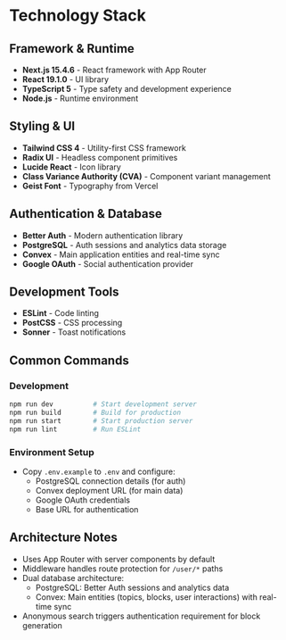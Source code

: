 # Technology Stack

## Framework & Runtime
- **Next.js 15.4.6** - React framework with App Router
- **React 19.1.0** - UI library
- **TypeScript 5** - Type safety and development experience
- **Node.js** - Runtime environment

## Styling & UI
- **Tailwind CSS 4** - Utility-first CSS framework
- **Radix UI** - Headless component primitives
- **Lucide React** - Icon library
- **Class Variance Authority (CVA)** - Component variant management
- **Geist Font** - Typography from Vercel

## Authentication & Database
- **Better Auth** - Modern authentication library
- **PostgreSQL** - Auth sessions and analytics data storage
- **Convex** - Main application entities and real-time sync
- **Google OAuth** - Social authentication provider

## Development Tools
- **ESLint** - Code linting
- **PostCSS** - CSS processing
- **Sonner** - Toast notifications

## Common Commands

### Development
```bash
npm run dev          # Start development server
npm run build        # Build for production
npm run start        # Start production server
npm run lint         # Run ESLint
```

### Environment Setup
- Copy `.env.example` to `.env` and configure:
  - PostgreSQL connection details (for auth)
  - Convex deployment URL (for main data)
  - Google OAuth credentials
  - Base URL for authentication

## Architecture Notes
- Uses App Router with server components by default
- Middleware handles route protection for `/user/*` paths
- Dual database architecture:
  - PostgreSQL: Better Auth sessions and analytics data
  - Convex: Main entities (topics, blocks, user interactions) with real-time sync
- Anonymous search triggers authentication requirement for block generation